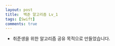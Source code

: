 ```yaml
---
layout: post
title:  백준 알고리즘 Lv_1
tags: [Swift]
comments: true
---
```



- 취준생을 위한 알고리즘 공유 목적으로 만들었습니다.


